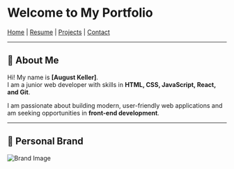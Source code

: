 # Welcome to My Portfolio

[Home](index.md) | [Resume](resume.md) | [Projects](projects.md) | [Contact](contact.md)

---

## 👋 About Me
Hi! My name is **[August Keller]**.  
I am a junior web developer with skills in **HTML, CSS, JavaScript, React, and Git**.  

I am passionate about building modern, user-friendly web applications and am seeking opportunities in **front-end development**.

---

## 🌟 Personal Brand
![Brand Image](https://via.placeholder.com/600x200.png?text=Your+Banner+Image)
